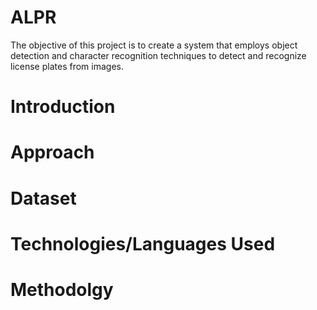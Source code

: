 # ALPR
The objective of this project is to create a system that employs object detection and character recognition techniques to detect and recognize license plates from images.

# Introduction


# Approach

# Dataset

# Technologies/Languages Used

# Methodolgy


